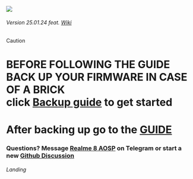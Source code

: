 ![](https://repository-images.githubusercontent.com/673466903/8e5d0af8-1861-46dd-8358-2e3374654cfe)

###### Version 25.01.24 feat. [Wiki](https://github.com/driedpampas/realme-8-megaguide/wiki)

> [!Caution]
> # BEFORE FOLLOWING THE GUIDE BACK UP YOUR FIRMWARE IN CASE OF A BRICK <br> click [Backup guide](https://github.com/driedpampas/realme-8-megaguide/wiki/Back-up-your-data) to get started

# After backing up go to the [GUIDE](/guide.md)

### Questions? Message [Realme 8 AOSP](https://t.me/Realme8AOSPGroup) on Telegram or start a new [Github Discussion](https://github.com/driedpampas/realme-8-megaguide/discussions/new/choose)

###### Landing
